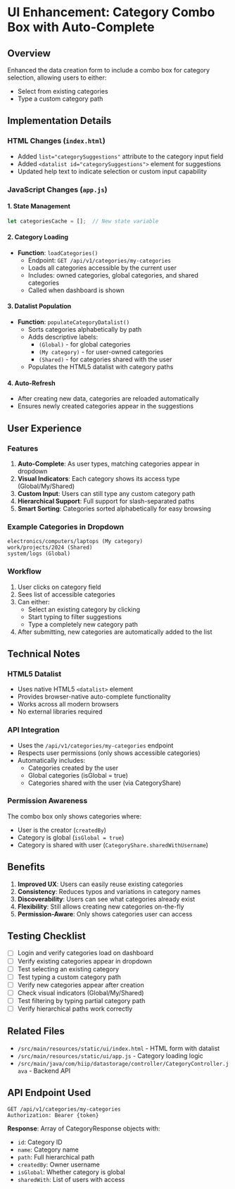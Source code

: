 # UI Enhancement: Category Combo Box with Auto-Complete

## Overview
Enhanced the data creation form to include a combo box for category selection, allowing users to either:
- Select from existing categories
- Type a custom category path

## Implementation Details

### HTML Changes (`index.html`)
- Added `list="categorySuggestions"` attribute to the category input field
- Added `<datalist id="categorySuggestions">` element for suggestions
- Updated help text to indicate selection or custom input capability

### JavaScript Changes (`app.js`)

#### 1. State Management
```javascript
let categoriesCache = [];  // New state variable
```

#### 2. Category Loading
- **Function**: `loadCategories()`
  - Endpoint: `GET /api/v1/categories/my-categories`
  - Loads all categories accessible by the current user
  - Includes: owned categories, global categories, and shared categories
  - Called when dashboard is shown

#### 3. Datalist Population
- **Function**: `populateCategoryDatalist()`
  - Sorts categories alphabetically by path
  - Adds descriptive labels:
    - `(Global)` - for global categories
    - `(My category)` - for user-owned categories
    - `(Shared)` - for categories shared with the user
  - Populates the HTML5 datalist with category paths

#### 4. Auto-Refresh
- After creating new data, categories are reloaded automatically
- Ensures newly created categories appear in the suggestions

## User Experience

### Features
1. **Auto-Complete**: As user types, matching categories appear in dropdown
2. **Visual Indicators**: Each category shows its access type (Global/My/Shared)
3. **Custom Input**: Users can still type any custom category path
4. **Hierarchical Support**: Full support for slash-separated paths
5. **Smart Sorting**: Categories sorted alphabetically for easy browsing

### Example Categories in Dropdown
```
electronics/computers/laptops (My category)
work/projects/2024 (Shared)
system/logs (Global)
```

### Workflow
1. User clicks on category field
2. Sees list of accessible categories
3. Can either:
   - Select an existing category by clicking
   - Start typing to filter suggestions
   - Type a completely new category path
4. After submitting, new categories are automatically added to the list

## Technical Notes

### HTML5 Datalist
- Uses native HTML5 `<datalist>` element
- Provides browser-native auto-complete functionality
- Works across all modern browsers
- No external libraries required

### API Integration
- Uses the `/api/v1/categories/my-categories` endpoint
- Respects user permissions (only shows accessible categories)
- Automatically includes:
  - Categories created by the user
  - Global categories (isGlobal = true)
  - Categories shared with the user (via CategoryShare)

### Permission Awareness
The combo box only shows categories where:
- User is the creator (`createdBy`)
- Category is global (`isGlobal = true`)
- Category is shared with user (`CategoryShare.sharedWithUsername`)

## Benefits

1. **Improved UX**: Users can easily reuse existing categories
2. **Consistency**: Reduces typos and variations in category names
3. **Discoverability**: Users can see what categories already exist
4. **Flexibility**: Still allows creating new categories on-the-fly
5. **Permission-Aware**: Only shows categories user can access

## Testing Checklist

- [ ] Login and verify categories load on dashboard
- [ ] Verify existing categories appear in dropdown
- [ ] Test selecting an existing category
- [ ] Test typing a custom category path
- [ ] Verify new categories appear after creation
- [ ] Check visual indicators (Global/My/Shared)
- [ ] Test filtering by typing partial category path
- [ ] Verify hierarchical paths work correctly

## Related Files

- `/src/main/resources/static/ui/index.html` - HTML form with datalist
- `/src/main/resources/static/ui/app.js` - Category loading logic
- `/src/main/java/com/hiip/datastorage/controller/CategoryController.java` - Backend API

## API Endpoint Used

```
GET /api/v1/categories/my-categories
Authorization: Bearer {token}
```

**Response**: Array of CategoryResponse objects with:
- `id`: Category ID
- `name`: Category name
- `path`: Full hierarchical path
- `createdBy`: Owner username
- `isGlobal`: Whether category is global
- `sharedWith`: List of users with access
